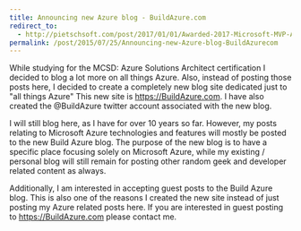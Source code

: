 ```yaml
---
title: Announcing new Azure blog - BuildAzure.com
redirect_to:
  - http://pietschsoft.com/post/2017/01/01/Awarded-2017-Microsoft-MVP-Azure
permalink: /post/2015/07/25/Announcing-new-Azure-blog-BuildAzurecom
---
```


While studying for the MCSD: Azure Solutions Architect certification I decided to blog a lot more on all things Azure. Also, instead of posting those posts here, I decided to create a completely new blog site dedicated just to "all things Azure" This new site is <https://BuildAzure.com>. I have also created the @BuildAzure twitter account associated with the new blog.

I will still blog here, as I have for over 10 years so far. However, my posts relating to Microsoft Azure technologies and features will mostly be posted to the new Build Azure blog. The purpose of the new blog is to have a specific place focusing solely on Microsoft Azure, while my existing / personal blog will still remain for posting other random geek and developer related content as always.

Additionally, I am interested in accepting guest posts to the Build Azure blog. This is also one of the reasons I created the new site instead of just posting my Azure related posts here. If you are interested in guest posting to <https://BuildAzure.com> please contact me.